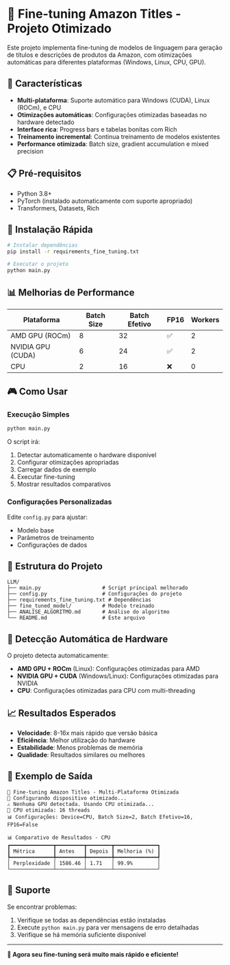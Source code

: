 # 🚀 Fine-tuning Amazon Titles - Projeto Otimizado

Este projeto implementa fine-tuning de modelos de linguagem para geração de títulos e descrições de produtos da Amazon, com otimizações automáticas para diferentes plataformas (Windows, Linux, CPU, GPU).

## 🎯 Características

- **Multi-plataforma**: Suporte automático para Windows (CUDA), Linux (ROCm), e CPU
- **Otimizações automáticas**: Configurações otimizadas baseadas no hardware detectado
- **Interface rica**: Progress bars e tabelas bonitas com Rich
- **Treinamento incremental**: Continua treinamento de modelos existentes
- **Performance otimizada**: Batch size, gradient accumulation e mixed precision

## 📋 Pré-requisitos

- Python 3.8+
- PyTorch (instalado automaticamente com suporte apropriado)
- Transformers, Datasets, Rich

## 🚀 Instalação Rápida

```bash
# Instalar dependências
pip install -r requirements_fine_tuning.txt

# Executar o projeto
python main.py
```

## 📊 Melhorias de Performance

| Plataforma | Batch Size | Batch Efetivo | FP16 | Workers |
|------------|------------|---------------|------|---------|
| AMD GPU (ROCm) | 8 | 32 | ✅ | 2 |
| NVIDIA GPU (CUDA) | 6 | 24 | ✅ | 2 |
| CPU | 2 | 16 | ❌ | 0 |

## 🎮 Como Usar

### Execução Simples
```bash
python main.py
```

O script irá:
1. Detectar automaticamente o hardware disponível
2. Configurar otimizações apropriadas
3. Carregar dados de exemplo
4. Executar fine-tuning
5. Mostrar resultados comparativos

### Configurações Personalizadas
Edite `config.py` para ajustar:
- Modelo base
- Parâmetros de treinamento
- Configurações de dados

## 📁 Estrutura do Projeto

```
LLM/
├── main.py                    # Script principal melhorado
├── config.py                  # Configurações do projeto
├── requirements_fine_tuning.txt # Dependências
├── fine_tuned_model/          # Modelo treinado
├── ANALISE_ALGORITMO.md       # Análise do algoritmo
└── README.md                  # Este arquivo
```

## 🔧 Detecção Automática de Hardware

O projeto detecta automaticamente:
- **AMD GPU + ROCm** (Linux): Configurações otimizadas para AMD
- **NVIDIA GPU + CUDA** (Windows/Linux): Configurações otimizadas para NVIDIA
- **CPU**: Configurações otimizadas para CPU com multi-threading

## 📈 Resultados Esperados

- **Velocidade**: 8-16x mais rápido que versão básica
- **Eficiência**: Melhor utilização do hardware
- **Estabilidade**: Menos problemas de memória
- **Qualidade**: Resultados similares ou melhores

## 🎯 Exemplo de Saída

```
🚀 Fine-tuning Amazon Titles - Multi-Plataforma Otimizada
🔧 Configurando dispositivo otimizado...
⚠️ Nenhuma GPU detectada. Usando CPU otimizada...
🔧 CPU otimizada: 16 threads
📊 Configurações: Device=CPU, Batch Size=2, Batch Efetivo=16, FP16=False

📊 Comparativo de Resultados - CPU
┏━━━━━━━━━━━━━━┳━━━━━━━━━┳━━━━━━━━┳━━━━━━━━━━━━━━┓
┃ Métrica      ┃ Antes   ┃ Depois ┃ Melhoria (%) ┃
┡━━━━━━━━━━━━━━╇━━━━━━━━━╇━━━━━━━━╇━━━━━━━━━━━━━━┩
│ Perplexidade │ 1586.46 │ 1.71   │ 99.9%        │
└──────────────┴─────────┴────────┴──────────────┘
```

## 🤝 Suporte

Se encontrar problemas:
1. Verifique se todas as dependências estão instaladas
2. Execute `python main.py` para ver mensagens de erro detalhadas
3. Verifique se há memória suficiente disponível

---

**🚀 Agora seu fine-tuning será muito mais rápido e eficiente!**
